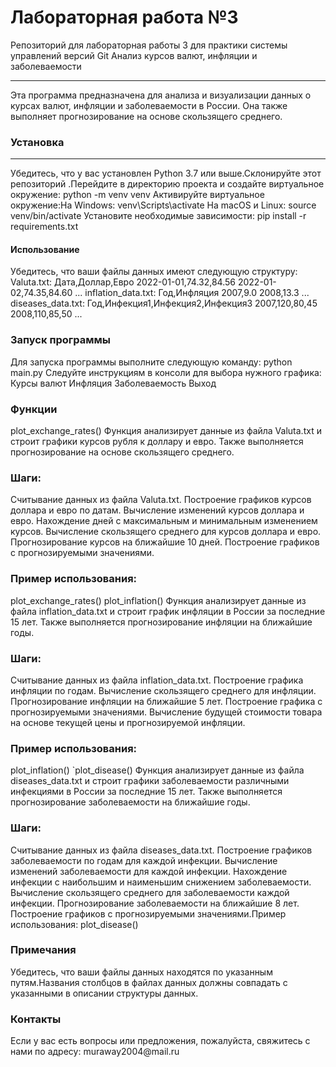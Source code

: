 # Лабораторная работа №3
Репозиторий для лабораторная работы 3 для практики системы управлений версий Git
Анализ курсов валют, инфляции и заболеваемости
<hr>
Эта программа предназначена для анализа и визуализации данных о курсах валют, инфляции и заболеваемости в России. Она также выполняет прогнозирование на основе скользящего среднего.
<h3>Установка</h3>
<hr>
Убедитесь, что у вас установлен Python 3.7 или выше.Склонируйте этот репозиторий .Перейдите в директорию проекта и создайте виртуальное окружение:
python -m venv venv
Активируйте виртуальное окружение:На Windows:
venv\Scripts\activate
На macOS и Linux:
source venv/bin/activate
Установите необходимые зависимости:
pip install -r requirements.txt
<h4>Использование</h4>
Убедитесь, что ваши файлы данных имеют следующую структуру:
Valuta.txt:
Дата,Доллар,Евро
2022-01-01,74.32,84.56
2022-01-02,74.35,84.60
...
inflation_data.txt: 
Год,Инфляция
2007,9.0
2008,13.3
...
diseases_data.txt:
Год,Инфекция1,Инфекция2,Инфекция3
2007,120,80,45
2008,110,85,50
...
<h3>Запуск программы</h3>
Для запуска программы выполните следующую команду:
python main.py
Следуйте инструкциям в консоли для выбора нужного графика:
Курсы валют
Инфляция
Заболеваемость
Выход
<h3>Функции</h3>
plot_exchange_rates()
Функция анализирует данные из файла Valuta.txt и строит графики курсов рубля к доллару и евро. Также выполняется прогнозирование на основе скользящего среднего.
<h3>Шаги:</h3>
Считывание данных из файла Valuta.txt.
Построение графиков курсов доллара и евро по датам.
Вычисление изменений курсов доллара и евро.
Нахождение дней с максимальным и минимальным изменением курсов.
Вычисление скользящего среднего для курсов доллара и евро.
Прогнозирование курсов на ближайшие 10 дней.
Построение графиков с прогнозируемыми значениями.
<h3>Пример использования:</h3>
plot_exchange_rates()
plot_inflation()
Функция анализирует данные из файла inflation_data.txt и строит график инфляции в России за последние 15 лет. Также выполняется прогнозирование инфляции на ближайшие годы.
<h3>Шаги:</h3>
Считывание данных из файла inflation_data.txt.
Построение графика инфляции по годам.
Вычисление скользящего среднего для инфляции.
Прогнозирование инфляции на ближайшие 5 лет.
Построение графика с прогнозируемыми значениями.
Вычисление будущей стоимости товара на основе текущей цены и прогнозируемой инфляции.
<h3>Пример использования:</h3>
plot_inflation()
`plot_disease()
Функция анализирует данные из файла diseases_data.txt и строит графики заболеваемости различными инфекциями в России за последние 15 лет. Также выполняется прогнозирование заболеваемости на ближайшие годы.
<h3>Шаги:</h3>
Считывание данных из файла diseases_data.txt.
Построение графиков заболеваемости по годам для каждой инфекции.
Вычисление изменений заболеваемости для каждой инфекции.
Нахождение инфекции с наибольшим и наименьшим снижением заболеваемости.
Вычисление скользящего среднего для заболеваемости каждой инфекции.
Прогнозирование заболеваемости на ближайшие 8 лет.
Построение графиков с прогнозируемыми значениями.Пример использования:
plot_disease()

<h3>Примечания</h3>
Убедитесь, что ваши файлы данных находятся по указанным путям.Названия столбцов в файлах данных должны совпадать с указанными в описании структуры данных.
<h3>Контакты</h3>Если у вас есть вопросы или предложения, пожалуйста, свяжитесь с нами по адресу: muraway2004@mail.ru

